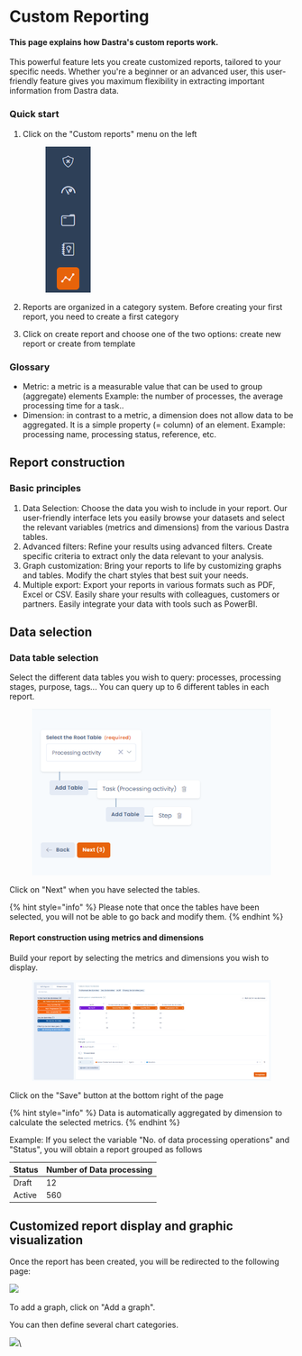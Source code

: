 # Custom Reporting

#### This page explains how Dastra's custom reports work.

This powerful feature lets you create customized reports, tailored to your specific needs. Whether you're a beginner or an advanced user, this user-friendly feature gives you maximum flexibility in extracting important information from Dastra data.

### Quick start

1.  Click on the "Custom reports" menu on the left

    <div align="left">

    <figure><img src="../.gitbook/assets/image.png" alt=""><figcaption></figcaption></figure>

    </div>
2. Reports are organized in a category system. Before creating your first report, you need to create a first category
3. Click on create report and choose one of the two options: create new report or create from template

### Glossary

* Metric: a metric is a measurable value that can be used to group (aggregate) elements Example: the number of processes, the average processing time for a task..
* Dimension: in contrast to a metric, a dimension does not allow data to be aggregated. It is a simple property (= column) of an element. Example: processing name, processing status, reference, etc.



## Report construction

### Basic principles



1. Data Selection: Choose the data you wish to include in your report. Our user-friendly interface lets you easily browse your datasets and select the relevant variables (metrics and dimensions) from the various Dastra tables.
2. Advanced filters: Refine your results using advanced filters. Create specific criteria to extract only the data relevant to your analysis.
3. Graph customization: Bring your reports to life by customizing graphs and tables. Modify the chart styles that best suit your needs.
4. Multiple export: Export your reports in various formats such as PDF, Excel or CSV. Easily share your results with colleagues, customers or partners. Easily integrate your data with tools such as PowerBI.

## Data selection

### Data table selection

Select the different data tables you wish to query: processes, processing stages, purpose, tags... You can query up to 6 different tables in each report.

<figure><img src="../.gitbook/assets/image (1).png" alt=""><figcaption></figcaption></figure>

Click on "Next" when you have selected the tables.

{% hint style="info" %}
Please note that once the tables have been selected, you will not be able to go back and modify them.
{% endhint %}

#### ​Report construction using metrics and dimensions

Build your report by selecting the metrics and dimensions you wish to display.

<figure><img src="../.gitbook/assets/image (2) (1).png" alt=""><figcaption></figcaption></figure>

Click on the "Save" button at the bottom right of the page

{% hint style="info" %}
Data is automatically aggregated by dimension to calculate the selected metrics.
{% endhint %}

Example: If you select the variable "No. of data processing operations" and "Status", you will obtain a report grouped as follows



| Status | Number of Data processing |
| ------ | ------------------------- |
| Draft  | 12                        |
| Active | 560                       |



## Customized report display and graphic visualization



Once the report has been created, you will be redirected to the following page:

![](https://files.gitbook.com/v0/b/gitbook-x-prod.appspot.com/o/spaces%2F-LvBxs22wUMicv9uWp6C-2584506019%2Fuploads%2FlB4O3tYtVyels6V0inqZ%2Fimage.png?alt=media\&token=878e38f8-542d-4791-abd9-96fe9260b433)

To add a graph, click on "Add a graph".

You can then define several chart categories.

![](https://files.gitbook.com/v0/b/gitbook-x-prod.appspot.com/o/spaces%2F-LvBxs22wUMicv9uWp6C-2584506019%2Fuploads%2F2dBxqRpOzX1JSwwIgqtn%2Fimage.png?alt=media\&token=71b01db5-beca-4df6-ab8a-41110af5ae6d)\
